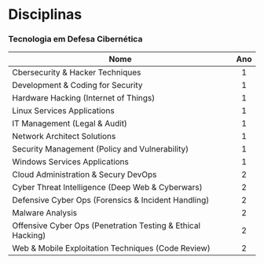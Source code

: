 # Disciplinas

### Tecnologia em Defesa Cibernética

| Nome                                                                        | Ano |
| --------------------------------------------------------------------------- |:---:|
| Cbersecurity & Hacker Techniques                                           | 1   |
| Development & Coding for Security                                           | 1   |
| Hardware Hacking (Internet of Things)                                       | 1   |
| Linux Services Applications                                                | 1   |
| IT Management (Legal & Audit)                                              | 1   |
| Network Architect Solutions                                                | 1   |
| Security Management (Policy and Vulnerability)                              | 1   |
| Windows Services Applications                                               | 1   |
| Cloud Administration & Secury DevOps                                       | 2   |
| Cyber Threat Intelligence (Deep Web & Cyberwars)                           | 2   |
| Defensive Cyber Ops (Forensics & Incident Handling)                         | 2   |
| Malware Analysis                                                           | 2   |
| Offensive Cyber Ops (Penetration Testing & Ethical Hacking)                 | 2   |
| Web & Mobile Exploitation Techniques (Code Review)                         | 2   |
